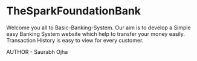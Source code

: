 # TheSparkFoundationBank
Welcome you all to Basic-Banking-System. Our aim is to develop a Simple easy Banking System website which help to transfer your money easily. Transaction History is easy to view for every customer.


AUTHOR - Saurabh Ojha
